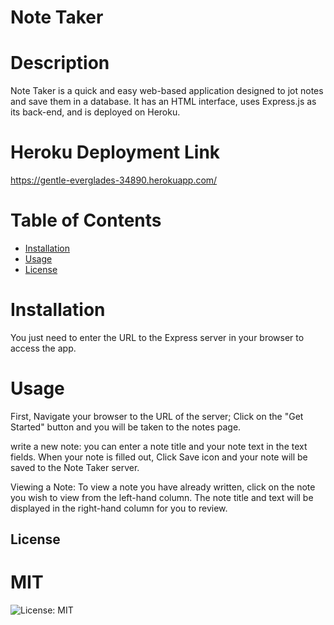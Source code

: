 # Note Taker

# Description

Note Taker is a quick and easy web-based application designed to jot notes and save them in a database. It has an HTML interface, uses Express.js as its back-end, and is deployed on Heroku.

# Heroku Deployment Link

https://gentle-everglades-34890.herokuapp.com/

# Table of Contents

- [Installation](#installation)
- [Usage](#usage)
- [License](#license)

# Installation

You just need to enter the URL to the Express server in your browser to access the app.

# Usage

First, Navigate your browser to the URL of the server; Click on the "Get Started" button and you will be taken to the notes page.

write a new note: you can enter a note title and your note text in the text fields. When your note is filled out, Click Save icon and your note will be saved to the Note Taker server.

Viewing a Note: To view a note you have already written, click on the note you wish to view from the left-hand column. The note title and text will be displayed in the right-hand column for you to review.

## License

# MIT

![License: MIT](https://img.shields.io/badge/License-MIT-yellow.svg)
